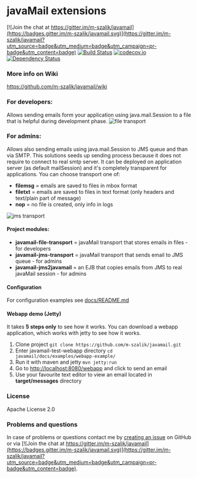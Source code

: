javaMail extensions
===================

[![Join the chat at https://gitter.im/m-szalik/javamail](https://badges.gitter.im/m-szalik/javamail.svg)](https://gitter.im/m-szalik/javamail?utm_source=badge&utm_medium=badge&utm_campaign=pr-badge&utm_content=badge)
[![Build Status](https://travis-ci.org/m-szalik/javamail.svg?branch=master)](https://travis-ci.org/m-szalik/javamail)
[![codecov.io](https://codecov.io/github/m-szalik/javamail/coverage.svg?branch=master)](https://codecov.io/github/m-szalik/javamail?branch=master)
[![Dependency Status](https://www.versioneye.com/user/projects/56e2c695df573d00431139b0/badge.svg?style=flat)](https://www.versioneye.com/user/projects/56e2c695df573d00431139b0)

### More info on Wiki
https://github.com/m-szalik/javamail/wiki

### For developers:
Allows sending emails form your application using java.mail.Session to a file that is helpful during development phase.
![file transport](https://raw.githubusercontent.com/m-szalik/javamail/master/docs/javamail-introduction-dev.png "File transport")


### For admins:
Allows also sending emails using java.mail.Session to JMS queue and than via SMTP. This solutions seeds up sending process because it does not require to connect to real smtp server.
It can be deployed on application server (as default mailSession) and it's completely transparent for applications.
You can choose transport one of:
* **filemsg** = emails are saved to files in mbox format
* **filetxt** = emails are saved to files in text format (only headers and text/plain part of message)
* **nop**     = no file is created, only info in logs

![jms transport](https://raw.githubusercontent.com/m-szalik/javamail/master/docs/javamail-introduction-admin.png "JMS transport")

#### Project modules:
* **javamail-file-transport** = javaMail transport that stores emails in files - for developers
* **javamail-jms-transport** = javaMail transport that sends email to JMS queue - for admins
* **javamail-jms2javamail** = an EJB that copies emails from JMS to real javaMail session - for admins

#### Configuration
For configuration examples see [docs/README.md](./docs/README.md)

#### Webapp demo (Jetty)
It takes **5 steps only** to see how it works.
You can download a webapp application, which works with jetty to see how it works.
 1. Clone project `git clone https://github.com/m-szalik/javamail.git`
 1. Enter javamail-test-webapp directory `cd javamail/docs/examples/webapp-example/`
 1. Run it with maven and jetty `mvn jetty:run`
 1. Go to [http://localhost:8080/webapp](http://localhost:8080/webapp) and click to send an email
 1. Use your favourite text editor to view an email located in **target/messages** directory

### License
Apache License 2.0

### Problems and questions
In case of problems or questions contact me by [creating an issue](https://github.com/m-szalik/javamail/issues/new) on GitHub or via [![Join the chat at https://gitter.im/m-szalik/javamail](https://badges.gitter.im/m-szalik/javamail.svg)](https://gitter.im/m-szalik/javamail?utm_source=badge&utm_medium=badge&utm_campaign=pr-badge&utm_content=badge).


